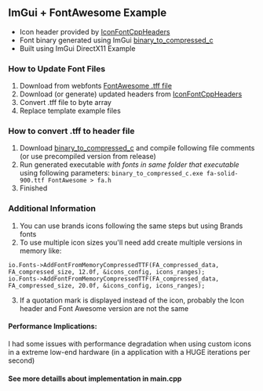 
## ImGui + FontAwesome Example

- Icon header provided by [IconFontCppHeaders](https://github.com/juliettef/IconFontCppHeaders)
- Font binary generated using ImGui [binary_to_compressed_c](https://github.com/ocornut/imgui/blob/master/misc/fonts/binary_to_compressed_c.cpp "binary_to_compressed_c.cpp")
- Built using ImGui DirectX11 Example

### How to Update Font Files
1. Download from webfonts [FontAwesome .tff file](https://github.com/FortAwesome/Font-Awesome/"webfonts") 
2. Download (or generate) updated headers from [IconFontCppHeaders](https://github.com/juliettef/IconFontCppHeaders)
3. Convert .tff file to byte array
4. Replace template example files

### How to convert .tff to header file
1. Download [binary_to_compressed_c](https://github.com/ocornut/imgui/blob/master/misc/fonts/binary_to_compressed_c.cpp "binary_to_compressed_c.cpp") and compile following file comments (or use precompiled version from release)
2. Run generated executable *with fonts in same folder that executable* using following parameters: ```binary_to_compressed_c.exe fa-solid-900.ttf FontAwesome > fa.h```
3. Finished

### Additional Information
1. You can use brands icons following the same steps but using Brands fonts
2. To use multiple icon sizes you'll need add create multiple versions in memory like:
 ```
 io.Fonts->AddFontFromMemoryCompressedTTF(FA_compressed_data, FA_compressed_size, 12.0f, &icons_config, icons_ranges);
 io.Fonts->AddFontFromMemoryCompressedTTF(FA_compressed_data, FA_compressed_size, 20.0f, &icons_config, icons_ranges);
 ```
 3. If a quotation mark is displayed instead of the icon, probably the Icon header and Font Awesome version are not the same
    

#### Performance Implications:
I had some issues with performance degradation when using custom icons in a extreme low-end hardware (in a application with a HUGE iterations per second)

#### See more detaills about implementation in main.cpp
